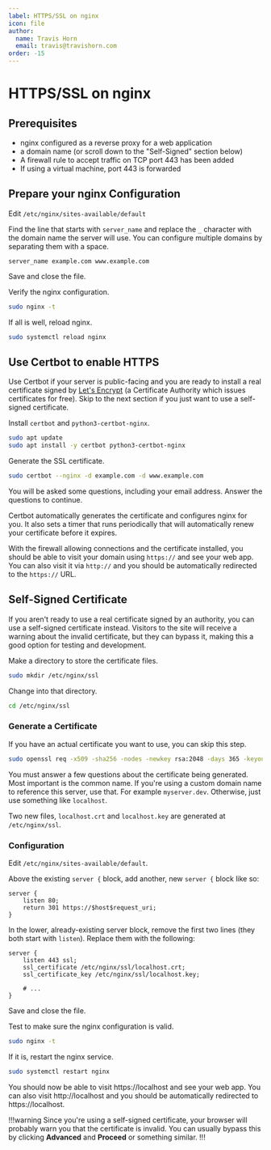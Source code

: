```yaml
---
label: HTTPS/SSL on nginx
icon: file
author:
  name: Travis Horn
  email: travis@travishorn.com
order: -15
---
```


# HTTPS/SSL on nginx

## Prerequisites

- nginx configured as a reverse proxy for a web application
- a domain name (or scroll down to the "Self-Signed" section below)
- A firewall rule to accept traffic on TCP port 443 has been added
- If using a virtual machine, port 443 is forwarded

## Prepare your nginx Configuration

Edit `/etc/nginx/sites-available/default`

Find the line that starts with `server_name` and replace the `_` character with
the domain name the server will use. You can configure multiple domains by
separating them with a space.

```
server_name example.com www.example.com
```

Save and close the file.

Verify the nginx configuration.

```sh
sudo nginx -t
```

If all is well, reload nginx.

```sh
sudo systemctl reload nginx
```

## Use Certbot to enable HTTPS

Use Certbot if your server is public-facing and you are ready to install a real
certificate signed by [Let's Encrypt](https://letsencrypt.org/) (a Certificate
Authority which issues certificates for free). Skip to the next section if you
just want to use a self-signed certificate.

Install `certbot` and `python3-certbot-nginx`.

```sh
sudo apt update
sudo apt install -y certbot python3-certbot-nginx
```

Generate the SSL certificate.

```sh
sudo certbot --nginx -d example.com -d www.example.com
```

You will be asked some questions, including your email address. Answer the
questions to continue.

Certbot automatically generates the certificate and configures nginx for you. It
also sets a timer that runs periodically that will automatically renew your
certificate before it expires.

With the firewall allowing connections and the certificate installed, you should
be able to visit your domain using `https://` and see your web app. You can also
visit it via `http://` and you should be automatically redirected to the
`https://` URL.

## Self-Signed Certificate

If you aren't ready to use a real certificate signed by an authority, you can
use a self-signed certificate instead. Visitors to the site will receive a
warning about the invalid certificate, but they can bypass it, making this a
good option for testing and development.

Make a directory to store the certificate files.

```sh
sudo mkdir /etc/nginx/ssl
```

Change into that directory.

```sh
cd /etc/nginx/ssl
```

### Generate a Certificate

If you have an actual certificate you want to use, you can skip this step.

```sh
sudo openssl req -x509 -sha256 -nodes -newkey rsa:2048 -days 365 -keyout localhost.key -out localhost.crt
```

You must answer a few questions about the certificate being generated. Most
important is the common name. If you're using a custom domain name to reference
this server, use that. For example `myserver.dev`. Otherwise, just use something
like `localhost`.

Two new files, `localhost.crt` and `localhost.key` are generated at
`/etc/nginx/ssl`.

### Configuration

Edit `/etc/nginx/sites-available/default`.

Above the existing `server {` block, add another, new `server {` block like so:

```
server {
    listen 80;
    return 301 https://$host$request_uri;
}
```

In the lower, already-existing server block, remove the first two lines (they
both start with `listen`). Replace them with the following:

```
server {
    listen 443 ssl;
    ssl_certificate /etc/nginx/ssl/localhost.crt;
    ssl_certificate_key /etc/nginx/ssl/localhost.key;

    # ...
}
```

Save and close the file.

Test to make sure the nginx configuration is valid.

```sh
sudo nginx -t
```

If it is, restart the nginx service.

```sh
sudo systemctl restart nginx
```

You should now be able to visit https://localhost and see your web app. You can
also visit http://localhost and you should be automatically redirected to
https://localhost.

!!!warning
Since you're using a self-signed certificate, your browser will probably warn
you that the certificate is invalid. You can usually bypass this by clicking
**Advanced** and **Proceed** or something similar.
!!!
